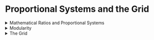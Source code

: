 # Proportional Systems and the Grid
<details>
  <summary>Mathematical Ratios and Proportional Systems </summary>
- Artists, architects, and musicians have been interested in ideal proportions. 
- Some looked to math for a system of creating ideal proportions that could be applied to the visual arts, music, and architecture.
- Most designers prefer to rely on their learned and innate sense
of proportion. 
- Others employ graphic devices that can aid in establishing harmony, such as Fibonacci numbers or the golden section, among other proportional systems.
- ### Proportion
    Proportion is the comparative size relationships of parts to
    one another and to the whole. Elements or parts are compared
    to the whole in terms of magnitude, measure, and/or quantity.

    For designers, it is an aesthetic arrangement—a harmonious or
    agreeable relationship of parts or elements within a whole. Considered proportions are one main key to creating pleasing
    form.

    In design, harmony is agreement within a composition, where elements are constructed, arranged, and function in relation to one another to a congruent effect. Art critic John

    Ruskin said, “In all perfectly beautiful objects there is found the opposition of one part to another and a reciprocal balance.” Although Ruskin’s view bestows value on aesthetics and beauty, a designer can deliberately play with expected proportion in a composition with the goal of creating graphic impact that is not even remotely about beauty, yet still establish a balanced reciprocity among the graphic elements.
- ### Fibonacci Numbers
    The opposite corners of the squares yields a spiral that resembles many found in plants, seashells, and other forms in nature.

    ![Proportional-Systems](./imags/Proportional-Systems-1.jpg "Proportional-Systems")
- ### The Golden Ratio
    In Western art, shapes or structures defined by or based on the
    golden section have been considered aesthetically pleasing by
    many artists, designers, and architects. For example, architect
    Le Corbusier used the golden ratio as the basis of his modular architectural system. The golden ratio is still used today in graphic design, fine art, and architecture. Graphic designers utilize the golden section for grid systems and page formats.

    ![Proportional-Systems](./imags/Proportional-Systems-2.jpg "Proportional-Systems")
- ### Rule of Thirds
     ![Proportional-Systems](./imags/Proportional-Systems-3.jpg "Proportional-Systems")

    The rule of thirds is an asymmetrical compositional technique
    often used by painters, photographers, and designers to create visual interest and balance. It involves overlaying the format with a grid and positioning or aligning the focal point or primary graphic elements of the composition along these grid lines or especially on the intersections of the grid lines. To employ the rule, the focal point is placed at one intersection.

    for example, and a counterbalancing secondary graphic element or accent placed at an opposing intersection. In a landscape, this often translates into placing the horizon line along one of the horizontal grid lines. This rule is also sometimes called the golden grid rule because the modules created by the grid roughly relate to the ratio of the golden section 

    In practice, the aim of the rule is to prevent the placement of the subject of an image at the center of a composition or to discourage placements that divide the image in half.

     ![Proportional-Systems](./imags/Proportional-Systems-4.jpg "Proportional-Systems")

     ![Proportional-Systems](./imags/Proportional-Systems-5.jpg "Proportional-Systems")

     ![Proportional-Systems](./imags/Proportional-Systems-6.jpg "Proportional-Systems")

     ![Proportional-Systems](./imags/Proportional-Systems-7.webp "Proportional-Systems")
</details>

<details>
  <summary>Modularity</summary>
  
In graphic design, modularity is a structural principle employed to subdivide a format into manageable smallerparts—that is, to handle content using modules. 

A module is a self-contained, fixed unit that is combined with others to form a larger foundational structure composed of regular units. A module is also defined as any single fixed element within a bigger system or structure. For example, a unit on graph paper is a module, a pixel in a digital image is a module, a rectangular unit in a grid system is a module, and a fixed encapsulated chunk of a composition is a module. Modularity in the form of grids helps manage content as well as complexity (think of all the content on a government website). 

Modularity has three main advantages: 
- the underlying structure produces unity and continuity across a multipage application, 
- the content within each module can easily be replaced or interchanged, and 
- modules can be rearranged to create different zones or forms yet still remain unified.

Modularity is also used to create modular alphabets, hand-lettering , typographic treatments, signage systems, symbol systems, pixel effects, or any modular-based imagery (for example, a transformation or sequence developed in modular units; figures composed of units).

- ```Type as Tool``` This type family, called Teip, is designed with several styles and weights that
users can remix into endless combinations. Elements appear to pass over and behind each
other, creating a feeling of depth. Uppercase letters are stressed vertically, while lowercase
letters are stressed horizontally.

- ```Interlocking Forms``` Called Barin, this typeface was inspired by the
geometric kufi calligraphy prevalent in Islamic culture, especially by
the work of Persian calligraphers Hassan Massoudy and Emin. A
calligrapher can freely adjust a character in relation to the marks
coming before and after. In contrast, a typeface designer makes
each glyph function with any other glyph in any order,
compromising freedom in exchange for standardization. Barin
explores the line between lettering and type design. Several
alternates for every glyph allow letters to interlock. Barin has more
than 5,800 glyphs. Open Type features created by Tal Leming enable
Barin to automatically choose among thousands of ligatures based
on context. This allows the typeface to interlock and maintain the
balance between negative and positive space. 

   ![Modularity](./imags/Modularity-1.jpg "Modularity") ![Modularity](./imags/Modularity-2.jpg "Modularity")

- ```Social Order``` The designer has used a strict grid to organize the content, while employing a
gradient tone and skewed geometry to give the piece motion. 

   ![Modularity](./imags/Modularity-3.jpg "Modularity")
</details>

<details>
  <summary>The Grid</summary>
A grid is a guide—a compositional structure made up of verticals and horizontals that divide a format into columns and margins.

Grids underlie the structure of books, magazines, brochures, desktop websites, mobile websites, and more. As far back in history as 3000 b.c., we can see the use of a column structure in cuneiform writing in Mesopotamia as well as similar structures in hieroglyphics writing in Egypt. 



In the 1950s, Swiss designers adopted the grid as a structural design device. Their enthusiasm propelled the grid into popular use.

Grids organize type and images. They help you build pages,print or digital. If you have to organize the enormous amount
of content in any given newspaper, textbook, or corporate, government, museum, or editorial website, you would want some type of structure to ensure that readers would be able to easily access and read an abundance of information.

Imagine designing your daily newspaper using a spontaneous composition method. You would have to intuitively design
every page and then make sure each page had some resemblance to all the others while ensuring a sense of congruence
across all the pages. Certainly, you could compose spontaneously, but you would not meet a daily deadline. Not only does
a grid spare you the time of having to spontaneously compose
every page, but it also affords a skeletal structure that provides
continuity, congruence, unity, and visual flow across many print or digital pages.

![Proportional-Systems](./imags/Proportional-Systems-8.jpg "Proportional-Systems")
- ### Single-Column Grid
A single-column grid structure tends to work well on the smaller size of mobile screens. 

When designing a site for both desktop and mobile screen, some designers draft the grid structures simultaneously so that they offer similar experiences. 

When designing for several screens—desktop, tablet, and mobile—some say best practice is to design the desktop website first. Others say to design the mobile grid structure first because it needs to have the simplest structure due to its diminutive screen. “Mobile devices require software development teams to focus on only the most important data and actions in an application,” .
- ### Multicolumn Grids
- ### Columns and Column Intervals
In any grid, the number of columns depends on several factors, mainly the concept, purpose, and how the designer wants to present the content. When using more than one column, columns can be the same width or vary in width. One or more columns can be dedicated to only text or only images or a combination thereof. The spaces between columns are called column intervals.
- ```A grid’```s proportions and spaces provide a consistent visual appearance for a multipage format in print or on screen. A grid is a structural system that supplies an underlying unifying skeletal structure. It provides alignment.
- ```Multicolumn grids``` are used for desktop, tablet, and mobile
screens measured and designed in pixels. Nathan Smith cre-
ated the 960 Grid System (http://960.gs/), a web grid that is
960 pixels wide, which works well on a majority of screens. 
- ```A twelve-column grid``` has 60 pixel-wide columns, which yield column widths of 60, 140, 220, 300, 380, 460, 540, 620, 700, 780, 860, and 940. 
- ```A sixteen-column grid``` has 40 pixel-wide columns, which yield column widths of 40, 100, 160, 220, 280, 340, 400, 460, 520, 580, 640, 700, 760, 820, 880, and 940. Each column has 10-pixel margins on left and right, which yield 20 pixel-wide column intervals between columns (see http://www.thegridsystem.org/).

![Proportional-Systems](./imags/Proportional-Systems-9.jpg "Proportional-Systems")
- ### Flowlines
- ### Grid Modules
- ### Spatial Zones
- ### Modular Grids
    > A designer can strictly adhere to a grid or break a grid. For the sake of visual drama or surprise, you can occasionally break the grid. If you break the grid too often, however, the armature it provides will be lost.

A baseline is the invisible line upon which type sits, defining the bottom of capital and lowercase letters excluding descenders. A baseline grid is a visual guide created by planning a set of
baselines for the primary text, which run from the top margin to the bottom margin. These horizontal divisions are guidelines for text and image alignment from column to column. A baseline grid should accommodate the largest size type of the body text. This grid allows for adding line spacing between paragraphs to create chunks of text so that the visitor can easily scan or read the copy.

![Proportional-Systems](./imags/Proportional-Systems-12.jpg "Proportional-Systems")

How do you know which grid option to choose? Base your
decision on communication goals, purpose, the amount of
images and text, and audience. An award-winning (Presiden-
tial Awards for Design Excellence) example of a modular grid
is the Unigrid designed by Massimo Vignelli for the United
States National Park Service, Washington, DC, Publications
Program (Figure 8-6). Since 1977, all United States National
Park Service brochures have been designed based on the Uni-
grid System format, a modular grid system for layout of text
and graphics. The design includes black bands at the top and
bottom of the brochures, a standardized typeface, and stan-
dard map formats; all establish a uniform identity for National
Park Service brochures (http://www.nps.gov).

![Proportional-Systems](./imags/Proportional-Systems-10.jpg "Proportional-Systems")
![Proportional-Systems](./imags/Proportional-Systems-11.jpg "Proportional-Systems")

- ```Grids Generate Form``` The cells and nodes of a grid can be used to generate complex
pattern designs as well as simple rectangles. Dividing a square into nine identical units is a
classic design problem. Numerous simple forms and relationships can be built against this
simple matrix. 

  ![grid](./imags/grid-1.jpg "grid") ![grid](./imags/grid-2.jpg "grid") ![grid](./imags/grid-3.jpg "grid") ![grid](./imags/grid-4.jpg "grid")
- ```Structure and Color``` In this project, designers explore the grid as a
tool for organizing content and generating form. The text is the
United Nations’ Universal Declaration of Human Rights (abbreviated
version). ```With sixteen vertical columns and eight horizontal rows```,
the grid provides a flexible scaffold for organizing content.
Typefaces are limited to the Univers family. After designers arrive at
a solid black-and-white concept, they use color to emphasize or
counteract the underlying structure.

   ![grid](./imags/grid-5.jpg "grid")

   ![grid](./imags/grid-6.jpg "grid")

   ![grid](./imags/grid-7.jpg "grid")![grid](./imags/grid-8.jpg "grid")
- Co-Design: ```Generate Form After using the 16-column grid to organize the text```, the designer exchanged his InDesign file with classmates and asked them to add elements based on the grid. He created the final poster at right in response to the designs he collected.

   ![grid](./imags/grid-9.jpg "grid")![grid](./imags/grid-10.jpg "grid")![grid](./imags/grid-11.jpg "grid")

   ![grid](./imags/grid-12.jpg "grid")![grid](./imags/grid-13.jpg "grid")

- ```Rhythm, Form, Frame``` Iceland-based designer Ragnar Freyr creates posters, identities,
websites, and publications. In the posters shown here, Freyr has used the grid to establish
simple rhythms and hierarchies as well as to frame images and generate complex forms.  

   ![grid](./imags/grid-14.jpg "grid")![grid](./imags/grid-17.jpg "grid")![grid](./imags/grid-15.jpg "grid")

   ![grid](./imags/grid-16.jpg "grid")![grid](./imags/grid-18.jpg "grid")![grid](./imags/grid-19.jpg "grid")

</details>